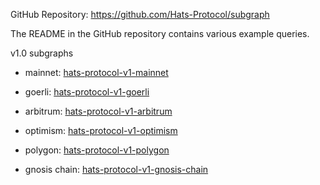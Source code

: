 GitHub Repository: <https://github.com/Hats-Protocol/subgraph>

The README in the GitHub repository contains various example queries.

v1.0 subgraphs

- mainnet: [hats-protocol-v1-mainnet](https://thegraph.com/hosted-service/subgraph/hats-protocol/hats-protocol-v1-mainnet)

- goerli: [hats-protocol-v1-goerli](https://thegraph.com/hosted-service/subgraph/hats-protocol/hats-protocol-v1-goerli)

- arbitrum: [hats-protocol-v1-arbitrum](https://thegraph.com/hosted-service/subgraph/hats-protocol/hats-protocol-v1-arbitrum)

- optimism: [hats-protocol-v1-optimism](https://thegraph.com/hosted-service/subgraph/hats-protocol/hats-protocol-v1-optimism)

- polygon: [hats-protocol-v1-polygon](https://thegraph.com/hosted-service/subgraph/hats-protocol/hats-protocol-v1-polygon)

- gnosis chain: [hats-protocol-v1-gnosis-chain](https://thegraph.com/hosted-service/subgraph/hats-protocol/hats-protocol-v1-gnosis-chain)
